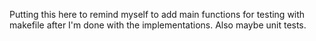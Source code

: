 Putting this here to remind myself to add main functions for testing with makefile after I'm done with the implementations.
Also maybe unit tests.
